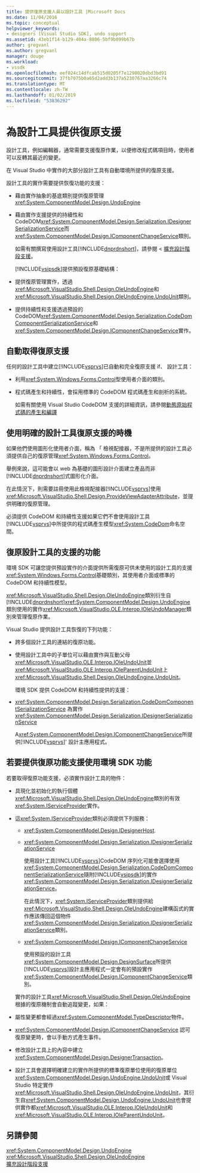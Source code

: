 ```yaml
---
title: 提供復原支援人員以設計工具 |Microsoft Docs
ms.date: 11/04/2016
ms.topic: conceptual
helpviewer_keywords:
- designers [Visual Studio SDK], undo support
ms.assetid: 43eb1f14-b129-404a-8806-5bf9b099b67b
author: gregvanl
ms.author: gregvanl
manager: douge
ms.workload:
- vssdk
ms.openlocfilehash: eef024c14dfcab515d0205f7e1298020dbd3bd91
ms.sourcegitcommit: 37fb7075b0a65d2add3b137a5230767aa3266c74
ms.translationtype: MT
ms.contentlocale: zh-TW
ms.lasthandoff: 01/02/2019
ms.locfileid: "53836292"
---
```

# <a name="supplying-undo-support-to-designers"></a>為設計工具提供復原支援
設計工具，例如編輯器，通常需要支援復原作業，以便修改程式碼項目時，使用者可以反轉其最近的變更。  
  
 在 Visual Studio 中實作的大部分設計工具有自動環境所提供的復原支援。  
  
 設計工具的實作需要提供恢復功能的支援：  
  
- 藉由實作抽象的基底類別提供復原管理 <xref:System.ComponentModel.Design.UndoEngine>  
  
- 藉由實作支援提供的持續性和 CodeDOM<xref:System.ComponentModel.Design.Serialization.IDesignerSerializationService>而<xref:System.ComponentModel.Design.IComponentChangeService>類別。  
  
  如需有關撰寫使用設計工具[!INCLUDE[dnprdnshort](../code-quality/includes/dnprdnshort_md.md)]，請參閱 <<c2> [ 擴充設計階段支援](https://msdn.microsoft.com/Library/d6ac8a6a-42fd-4bc8-bf33-b212811297e2)。  
  
  [!INCLUDE[vsipsdk](../extensibility/includes/vsipsdk_md.md)]提供預設復原基礎結構：  
  
- 提供復原管理實作，透過<xref:Microsoft.VisualStudio.Shell.Design.OleUndoEngine>和<xref:Microsoft.VisualStudio.Shell.Design.OleUndoEngine.UndoUnit>類別。  
  
- 提供持續性和支援透過預設的 CodeDOM<xref:System.ComponentModel.Design.Serialization.CodeDomComponentSerializationService>和<xref:System.ComponentModel.Design.IComponentChangeService>實作。  
  
## <a name="obtaining-undo-support-automatically"></a>自動取得復原支援  
 任何的設計工具中建立[!INCLUDE[vsprvs](../code-quality/includes/vsprvs_md.md)]已自動和完全復原支援 if、 設計工具：  
  
-   利用<xref:System.Windows.Forms.Control>型使用者介面的類別。  
  
-   程式碼產生和持續性，會採用標準的 CodeDOM 程式碼產生和剖析的系統。  
  
     如需有關使用 Visual Studio CodeDOM 支援的詳細資訊，請參閱[動態原始程式碼的產生和編譯](/dotnet/framework/reflection-and-codedom/dynamic-source-code-generation-and-compilation)  
  
## <a name="when-to-use-explicit-designer-undo-support"></a>使用明確的設計工具復原支援的時機  
 如果他們使用圖形化使用者介面，稱為 「 檢視配接器，不是所提供的設計工具必須提供自己的復原管理<xref:System.Windows.Forms.Control>。  
  
 舉例來說，這可能會以 web 為基礎的圖形設計介面建立產品而非[!INCLUDE[dnprdnshort](../code-quality/includes/dnprdnshort_md.md)]式圖形化介面。  
  
 在此情況下，則需要註冊使用此檢視配接器[!INCLUDE[vsprvs](../code-quality/includes/vsprvs_md.md)]使用<xref:Microsoft.VisualStudio.Shell.Design.ProvideViewAdapterAttribute>，並提供明確的復原管理。  
  
 必須提供 CodeDOM 和持續性支援如果它們不會使用設計工具[!INCLUDE[vsprvs](../code-quality/includes/vsprvs_md.md)]中所提供的程式碼產生模型<xref:System.CodeDom>命名空間。  
  
## <a name="undo-support-features-of-the-designer"></a>復原設計工具的支援的功能  
 環境 SDK 可讓您提供預設實作的介面提供所需復原可供未使用的設計工具的支援<xref:System.Windows.Forms.Control>基礎類別，其使用者介面或標準的 CodeDOM 和持續性模型。  
  
 <xref:Microsoft.VisualStudio.Shell.Design.OleUndoEngine>類別衍生自[!INCLUDE[dnprdnshort](../code-quality/includes/dnprdnshort_md.md)]<xref:System.ComponentModel.Design.UndoEngine>類別使用的實作<xref:Microsoft.VisualStudio.OLE.Interop.IOleUndoManager>類別來管理復原作業。  
  
 Visual Studio 提供設計工具恢復的下列功能：  
  
- 跨多個設計工具的連結的復原功能。  
  
- 使用設計工具中的子單位可以藉由實作與互動父母<xref:Microsoft.VisualStudio.OLE.Interop.IOleUndoUnit>並<xref:Microsoft.VisualStudio.OLE.Interop.IOleParentUndoUnit>上<xref:Microsoft.VisualStudio.Shell.Design.OleUndoEngine.UndoUnit>。  
  
  環境 SDK 提供 CodeDOM 和持續性提供的支援：  
  
- <xref:System.ComponentModel.Design.Serialization.CodeDomComponentSerializationService> 為實作 <xref:System.ComponentModel.Design.Serialization.IDesignerSerializationService>  
  
  A<xref:System.ComponentModel.Design.IComponentChangeService>所提供[!INCLUDE[vsprvs](../code-quality/includes/vsprvs_md.md)]' 設計主應用程式。  
  
## <a name="using-the-environment-sdk-features-to-supply-undo-support"></a>若要提供復原功能支援使用環境 SDK 功能  
 若要取得復原功能支援，必須實作設計工具的物件：  
  
- 具現化並初始化的執行個體<xref:Microsoft.VisualStudio.Shell.Design.OleUndoEngine>類別的有效<xref:System.IServiceProvider>實作。  
  
- 這<xref:System.IServiceProvider>類別必須提供下列服務：  
  
  - <xref:System.ComponentModel.Design.IDesignerHost>.  
  
  - <xref:System.ComponentModel.Design.Serialization.IDesignerSerializationService>  
  
     使用設計工具[!INCLUDE[vsprvs](../code-quality/includes/vsprvs_md.md)]CodeDOM 序列化可能會選擇使用<xref:System.ComponentModel.Design.Serialization.CodeDomComponentSerializationService>隨附[!INCLUDE[vsipsdk](../extensibility/includes/vsipsdk_md.md)]的實作<xref:System.ComponentModel.Design.Serialization.IDesignerSerializationService>。  
  
     在此情況下，<xref:System.IServiceProvider>類別提供給<xref:Microsoft.VisualStudio.Shell.Design.OleUndoEngine>建構函式的實作應該傳回這個物件<xref:System.ComponentModel.Design.Serialization.IDesignerSerializationService>類別。  
  
  - <xref:System.ComponentModel.Design.IComponentChangeService>  
  
     使用預設的設計工具<xref:System.ComponentModel.Design.DesignSurface>所提供[!INCLUDE[vsprvs](../code-quality/includes/vsprvs_md.md)]設計主應用程式一定會有的預設實作<xref:System.ComponentModel.Design.IComponentChangeService>類別。  
  
  實作的設計工具<xref:Microsoft.VisualStudio.Shell.Design.OleUndoEngine>根據的復原機制會自動追蹤變更，如果：  
  
- 屬性變更都會經過<xref:System.ComponentModel.TypeDescriptor>物件。  
  
- <xref:System.ComponentModel.Design.IComponentChangeService> 認可復原變更時，會以手動方式產生事件。  
  
- 修改設計工具上的內容中建立<xref:System.ComponentModel.Design.DesignerTransaction>。  
  
- 設計工具會選擇明確建立的實作所提供的標準復原單位使用的復原單位<xref:System.ComponentModel.Design.UndoEngine.UndoUnit>或 Visual Studio 特定實作<xref:Microsoft.VisualStudio.Shell.Design.OleUndoEngine.UndoUnit>，其衍生自<xref:System.ComponentModel.Design.UndoEngine.UndoUnit>也會提供實作都<xref:Microsoft.VisualStudio.OLE.Interop.IOleUndoUnit>和<xref:Microsoft.VisualStudio.OLE.Interop.IOleParentUndoUnit>。  
  
## <a name="see-also"></a>另請參閱  
 <xref:System.ComponentModel.Design.UndoEngine>   
 <xref:Microsoft.VisualStudio.Shell.Design.OleUndoEngine>   
 [擴充設計階段支援](https://msdn.microsoft.com/Library/d6ac8a6a-42fd-4bc8-bf33-b212811297e2)